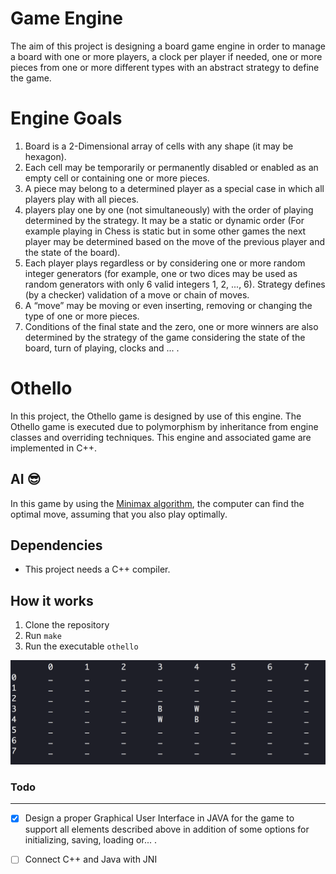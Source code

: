 # Game Engine
The aim of this project is designing a board game engine in order to manage a board with one or more players, a clock per player if needed, one or more pieces from one or more different types with an abstract strategy to define the game.


# Engine Goals

1. Board is a 2-Dimensional array of cells with any shape (it may be hexagon). 
2. Each cell may be temporarily or permanently disabled or enabled as an empty cell or containing one or more pieces.
3. A piece may belong to a determined player as a special case in which all players play with all pieces.
4. players play one by one (not simultaneously) with the order of playing determined by the strategy. It may be a static or dynamic order (For example playing in Chess is static but in some other games the next player may be determined based on the move of the previous player and the state of the board). 
5. Each player plays regardless or by considering one or more random integer generators (for example, one or two dices may be used as random generators with only 6 valid integers 1, 2, ..., 6). Strategy defines (by a checker) validation of a move or chain of moves.
6.  A “move” may be moving or even inserting, removing or changing the type of one or more pieces.
7.   Conditions of the final state and the zero, one or more winners are also determined by the strategy of the game considering the state of the board, turn of playing, clocks and ... .
# Othello
In this project, the Othello game is designed by use of this engine. The Othello game is executed due to polymorphism by inheritance from engine classes and overriding techniques. This engine and associated game are implemented in C++.

## AI 😎
In this game by using the [Minimax algorithm](https://www.geeksforgeeks.org/minimax-algorithm-in-game-theory-set-1-introduction/), the computer can find the optimal move, assuming that you also play optimally.



## Dependencies
* This project needs a C++ compiler.

## How it works
1. Clone the repository
2. Run <code>make</code>
4. Run the executable <code>othello</code>

![](ScreenShots/othello.png)


### Todo
----------
- [x]  Design a proper Graphical User Interface in JAVA for the game to support all elements described above in addition of some options for initializing, saving, loading or... .
- [ ]  Connect C++ and Java with JNI


